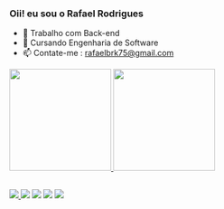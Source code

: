 ### Oii! eu sou o Rafael Rodrigues

- 🔭 Trabalho com Back-end 
- 🌱 Cursando Engenharia de Software
- 📫 Contate-me : rafaelbrk75@gmail.com


<div>
  <a href="https://github.com/Rafaelbrk75">
  <img height="180em" src="https://github-readme-stats.vercel.app/api?username=Rafaelbrk75&show_icons=true&theme=dark&include_all_commits=true&count_private=true"/>
  <img height="180em" src="https://github-readme-stats.vercel.app/api/top-langs/?username=Rafaelbrk75&layout=compact&langs_count=7&theme=dark"/>
</div>
  
 ##
  
 <div>
   
  <img src="https://cdn.jsdelivr.net/gh/devicons/devicon@latest/icons/css3/css3-original-wordmark.svg" />        
  <a href="https://instagram.com/rafaeldoc3" target="_blank"><img src="https://img.shields.io/badge/-Instagram-%23E4405F?style=for-the-badge&logo=instagram&logoColor=white" target="_blank"></a>
 	<a href="https://www.twitch.tv/lafarbrk75" target="_blank"><img src="https://img.shields.io/badge/Twitch-9146FF?style=for-the-badge&logo=twitch&logoColor=white" target="_blank"></a>
 <a href="https://discord.gg/KB3P4UM9Zw" target="_blank"><img src="https://img.shields.io/badge/Discord-7289DA?style=for-the-badge&logo=discord&logoColor=white" target="_blank"></a> 
  <a href="https://www.linkedin.com/in/rafael-rodrigues-aa4590304/" target="_blank"><img src="https://img.shields.io/badge/-LinkedIn-%230077B5?style=for-the-badge&logo=linkedin&logoColor=white" target="_blank"></a> 
 
  
